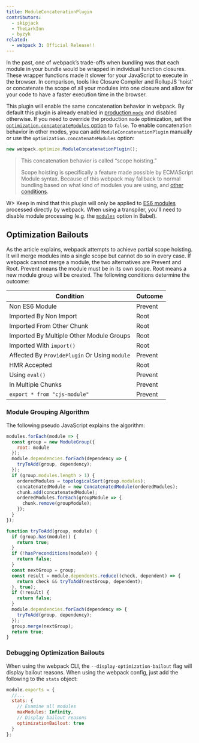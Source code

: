 ```yaml
---
title: ModuleConcatenationPlugin
contributors:
  - skipjack
  - TheLarkInn
  - byzyk
related:
  - webpack 3: Official Release!!
---
```


In the past, one of webpack’s trade-offs when bundling was that each module in your bundle would be wrapped in individual function closures. These wrapper functions made it slower for your JavaScript to execute in the browser. In comparison, tools like Closure Compiler and RollupJS ‘hoist’ or concatenate the scope of all your modules into one closure and allow for your code to have a faster execution time in the browser.

This plugin will enable the same concatenation behavior in webpack. By default this plugin is already enabled in [production `mode`](/configuration/mode/#mode-production) and disabled otherwise. If you need to override the production `mode` optimization, set the [`optimization.concatenateModules` option](/configuration/optimization/#optimizationconcatenatemodules) to `false`. To enable concatenation behavior in other modes, you can add `ModuleConcatenationPlugin` manually or use the `optimization.concatenateModules` option:

```js
new webpack.optimize.ModuleConcatenationPlugin();
```


> This concatenation behavior is called “scope hoisting.”
>
> Scope hoisting is specifically a feature made possible by ECMAScript Module syntax. Because of this webpack may fallback to normal bundling based on what kind of modules you are using, and [other conditions](https://medium.com/webpack/webpack-freelancing-log-book-week-5-7-4764be3266f5).

W> Keep in mind that this plugin will only be applied to [ES6 modules](/api/module-methods/#es6-recommended-) processed directly by webpack. When using a transpiler, you'll need to disable module processing (e.g. the [`modules`](https://babeljs.io/docs/en/babel-preset-env#modules) option in Babel).


## Optimization Bailouts

As the article explains, webpack attempts to achieve partial scope hoisting. It will merge modules into a single scope but cannot do so in every case. If webpack cannot merge a module, the two alternatives are Prevent and Root. Prevent means the module must be in its own scope. Root means a new module group will be created. The following conditions determine the outcome:

Condition                                     | Outcome
--------------------------------------------- | --------
Non ES6 Module                                | Prevent
Imported By Non Import                        | Root
Imported From Other Chunk                     | Root
Imported By Multiple Other Module Groups      | Root
Imported With `import()`                      | Root
Affected By `ProvidePlugin` Or Using `module` | Prevent
HMR Accepted                                  | Root
Using `eval()`                                | Prevent
In Multiple Chunks                            | Prevent
`export * from "cjs-module"`                  | Prevent


### Module Grouping Algorithm

The following pseudo JavaScript explains the algorithm:

```js
modules.forEach(module => {
  const group = new ModuleGroup({
    root: module
  });
  module.dependencies.forEach(dependency => {
    tryToAdd(group, dependency);
  });
  if (group.modules.length > 1) {
    orderedModules = topologicalSort(group.modules);
    concatenatedModule = new ConcatenatedModule(orderedModules);
    chunk.add(concatenatedModule);
    orderedModules.forEach(groupModule => {
      chunk.remove(groupModule);
    });
  }
});

function tryToAdd(group, module) {
  if (group.has(module)) {
    return true;
  }
  if (!hasPreconditions(module)) {
    return false;
  }
  const nextGroup = group;
  const result = module.dependents.reduce((check, dependent) => {
    return check && tryToAdd(nextGroup, dependent);
  }, true);
  if (!result) {
    return false;
  }
  module.dependencies.forEach(dependency => {
    tryToAdd(group, dependency);
  });
  group.merge(nextGroup);
  return true;
}
```


### Debugging Optimization Bailouts

When using the webpack CLI, the `--display-optimization-bailout` flag will display bailout reasons. When using the webpack config, just add the following to the `stats` object:

```js
module.exports = {
  //...
  stats: {
    // Examine all modules
    maxModules: Infinity,
    // Display bailout reasons
    optimizationBailout: true
  }
};
```
